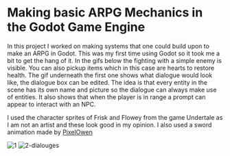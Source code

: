 # Making basic ARPG Mechanics in the Godot Game Engine

In this project I worked on making systems that one could build upon to make an ARPG in Godot. This was my first time using Godot so it took me a bit to get the hang of it. 
In the gifs below the fighting with a simple enemy is visible. You can also pickup items which in this case are hearts to restore health. 
The gif underneath the first one shows what dialogue would look like, the dialogue box can be edited. The idea is that every entity in the scene has its own name and picture 
so the dialogue can always make use of entities. It also shows that when the player is in range a prompt can appear to interact with an NPC. 

I used the character sprites of Frisk and Flowey from the game Undertale as I am not an artist and these look good in my opinion. 
I also used a sword animation made by [PixelOwen](https://www.deviantart.com/pixelowen/art/A-Sword-Swing-Animation-2D-873175006 )

![1](https://github.com/Patrycioss/ARPG_mechanic_creation/assets/72610925/f2cc0aca-44bf-4d9f-bfd6-dc380607de60)
![2-dialouges](https://github.com/Patrycioss/ARPG_mechanic_creation/assets/72610925/167a6ec3-4613-4550-9c8c-736938c6eea0)
